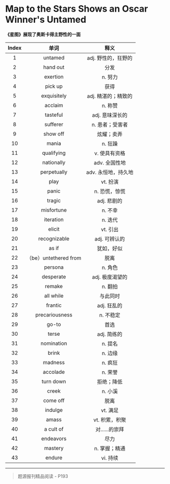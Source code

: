 # Map to the Stars Shows an Oscar Winner's Untamed

**《星图》展现了奥斯卡得主野性的一面**

| Index |         单词          |        释义         |
| :---: | :-------------------: | :-----------------: |
|   1   |        untamed        | adj. 野性的，狂野的 |
|   2   |       hand out        |        分发         |
|   3   |       exertion        |       n. 努力       |
|   4   |        pick up        |        获得         |
|   5   |      exquisitely      | adj. 精湛的；精致的 |
|   6   |        acclaim        |       n. 称赞       |
|   7   |       tasteful        |   adj. 意味深长的   |
|   8   |       sufferer        |   n. 患者；受害者   |
|   9   |       show off        |     炫耀；卖弄      |
|  10   |         mania         |       n. 狂躁       |
|  11   |      qualifying       |    v. 使具有资格    |
|  12   |      nationally       |    adv. 全国性地    |
|  13   |      perpetually      | adv. 永恒地，持久地 |
|  14   |         play          |      vt. 扮演       |
|  15   |         panic         |    n. 恐慌，惊慌    |
|  16   |        tragic         |     adj. 悲剧的     |
|  17   |      misfortune       |       n. 不幸       |
|  18   |       iteration       |       n. 迭代       |
|  19   |        elicit         |      vt. 引出       |
|  20   |     recognizable      |    adj. 可辨认的    |
|  21   |         as if         |     犹如，好似      |
|  22   | （be）untethered from |        脱离         |
|  23   |        persona        |       n. 角色       |
|  24   |       desperate       |   adj. 极度渴望的   |
|  25   |        remake         |       n. 翻拍       |
|  26   |       all while       |      与此同时       |
|  27   |        frantic        |     adj. 狂乱的     |
|  28   |    precariousness     |      n. 不稳定      |
|  29   |         go-to         |        首选         |
|  30   |         terse         |     adj. 简练的     |
|  31   |      nomination       |       n. 提名       |
|  32   |         brink         |       n. 边缘       |
|  33   |        madness        |       n. 疯狂       |
|  34   |       accolade        |       n. 荣誉       |
|  35   |       turn down       |     拒绝；降低      |
|  36   |         creek         |       n. 小溪       |
|  37   |       come off        |        脱离         |
|  38   |        indulge        |      vt. 满足       |
|  39   |         amass         |   vt. 积累，积聚    |
|  40   |       a cult of       |   对......的崇拜    |
|  41   |       endeavors       |        尽力         |
|  42   |        mastery        |    n. 掌握；精通    |
|  43   |        endure         |      vi. 持续       |

------

> 题源报刊精品阅读 - P193